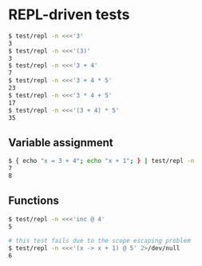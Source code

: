 # REPL-driven tests
```bash
$ test/repl -n <<<'3'
3
$ test/repl -n <<<'(3)'
3
$ test/repl -n <<<'3 + 4'
7
$ test/repl -n <<<'3 + 4 * 5'
23
$ test/repl -n <<<'3 * 4 + 5'
17
$ test/repl -n <<<'(3 + 4) * 5'
35
```

## Variable assignment
```bash
$ { echo "x = 3 + 4"; echo "x + 1"; } | test/repl -n
7
8
```

## Functions
```bash
$ test/repl -n <<<'inc @ 4'
5
```

```sh
# this test fails due to the scope escaping problem
$ test/repl -n <<<'(x -> x + 1) @ 5' 2>/dev/null
6
```
